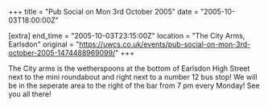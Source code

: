 +++
title = "Pub Social on Mon 3rd October 2005"
date = "2005-10-03T18:00:00Z"

[extra]
end_time = "2005-10-03T23:15:00Z"
location = "The City Arms, Earlsdon"
original = "https://uwcs.co.uk/events/pub-social-on-mon-3rd-october-2005-1474488969099/"
+++

The City arms is the wetherspoons at the bottom of Earlsdon High Street next to the mini roundabout and right next to a number 12 bus stop\! We will be in the seperate area to the right of the bar from 7 pm every Monday\! See you all there\!

